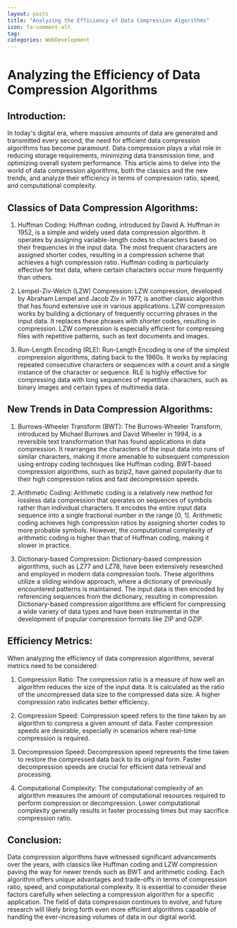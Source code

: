 ```yaml
---
layout: posts
title: "Analyzing the Efficiency of Data Compression Algorithms"
icon: fa-comment-alt
tag:      
categories: WebDevelopment
---
```



# Analyzing the Efficiency of Data Compression Algorithms

## Introduction:

In today's digital era, where massive amounts of data are generated and transmitted every second, the need for efficient data compression algorithms has become paramount. Data compression plays a vital role in reducing storage requirements, minimizing data transmission time, and optimizing overall system performance. This article aims to delve into the world of data compression algorithms, both the classics and the new trends, and analyze their efficiency in terms of compression ratio, speed, and computational complexity.

## Classics of Data Compression Algorithms:

1. Huffman Coding:
Huffman coding, introduced by David A. Huffman in 1952, is a simple and widely used data compression algorithm. It operates by assigning variable-length codes to characters based on their frequencies in the input data. The most frequent characters are assigned shorter codes, resulting in a compression scheme that achieves a high compression ratio. Huffman coding is particularly effective for text data, where certain characters occur more frequently than others.

2. Lempel-Ziv-Welch (LZW) Compression:
LZW compression, developed by Abraham Lempel and Jacob Ziv in 1977, is another classic algorithm that has found extensive use in various applications. LZW compression works by building a dictionary of frequently occurring phrases in the input data. It replaces these phrases with shorter codes, resulting in compression. LZW compression is especially efficient for compressing files with repetitive patterns, such as text documents and images.

3. Run-Length Encoding (RLE):
Run-Length Encoding is one of the simplest compression algorithms, dating back to the 1960s. It works by replacing repeated consecutive characters or sequences with a count and a single instance of the character or sequence. RLE is highly effective for compressing data with long sequences of repetitive characters, such as binary images and certain types of multimedia data.

## New Trends in Data Compression Algorithms:

1. Burrows-Wheeler Transform (BWT):
The Burrows-Wheeler Transform, introduced by Michael Burrows and David Wheeler in 1994, is a reversible text transformation that has found applications in data compression. It rearranges the characters of the input data into runs of similar characters, making it more amenable to subsequent compression using entropy coding techniques like Huffman coding. BWT-based compression algorithms, such as bzip2, have gained popularity due to their high compression ratios and fast decompression speeds.

2. Arithmetic Coding:
Arithmetic coding is a relatively new method for lossless data compression that operates on sequences of symbols rather than individual characters. It encodes the entire input data sequence into a single fractional number in the range [0, 1]. Arithmetic coding achieves high compression ratios by assigning shorter codes to more probable symbols. However, the computational complexity of arithmetic coding is higher than that of Huffman coding, making it slower in practice.

3. Dictionary-based Compression:
Dictionary-based compression algorithms, such as LZ77 and LZ78, have been extensively researched and employed in modern data compression tools. These algorithms utilize a sliding window approach, where a dictionary of previously encountered patterns is maintained. The input data is then encoded by referencing sequences from the dictionary, resulting in compression. Dictionary-based compression algorithms are efficient for compressing a wide variety of data types and have been instrumental in the development of popular compression formats like ZIP and GZIP.

## Efficiency Metrics:

When analyzing the efficiency of data compression algorithms, several metrics need to be considered:

1. Compression Ratio:
The compression ratio is a measure of how well an algorithm reduces the size of the input data. It is calculated as the ratio of the uncompressed data size to the compressed data size. A higher compression ratio indicates better efficiency.

2. Compression Speed:
Compression speed refers to the time taken by an algorithm to compress a given amount of data. Faster compression speeds are desirable, especially in scenarios where real-time compression is required.

3. Decompression Speed:
Decompression speed represents the time taken to restore the compressed data back to its original form. Faster decompression speeds are crucial for efficient data retrieval and processing.

4. Computational Complexity:
The computational complexity of an algorithm measures the amount of computational resources required to perform compression or decompression. Lower computational complexity generally results in faster processing times but may sacrifice compression ratio.

## Conclusion:

Data compression algorithms have witnessed significant advancements over the years, with classics like Huffman coding and LZW compression paving the way for newer trends such as BWT and arithmetic coding. Each algorithm offers unique advantages and trade-offs in terms of compression ratio, speed, and computational complexity. It is essential to consider these factors carefully when selecting a compression algorithm for a specific application. The field of data compression continues to evolve, and future research will likely bring forth even more efficient algorithms capable of handling the ever-increasing volumes of data in our digital world.